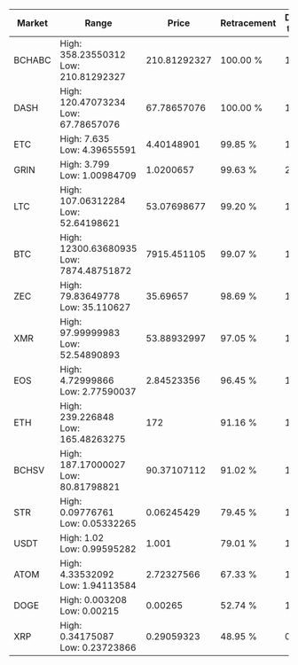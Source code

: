 | Market | Range | Price| Retracement | Doubles to 50% |
| --- | --- | --- | --- | --- |
| BCHABC | High: 358.23550312<br />Low: 210.81292327 | 210.81292327 | 100.00 % | 1.35 |
| DASH | High: 120.47073234<br />Low: 67.78657076 | 67.78657076 | 100.00 % | 1.39 |
| ETC | High: 7.635<br />Low: 4.39655591 | 4.40148901 | 99.85 % | 1.37 |
| GRIN | High: 3.799<br />Low: 1.00984709 | 1.0200657 | 99.63 % | 2.36 |
| LTC | High: 107.06312284<br />Low: 52.64198621 | 53.07698677 | 99.20 % | 1.50 |
| BTC | High: 12300.63680935<br />Low: 7874.48751872 | 7915.451105 | 99.07 % | 1.27 |
| ZEC | High: 79.83649778<br />Low: 35.110627 | 35.69657 | 98.69 % | 1.61 |
| XMR | High: 97.99999983<br />Low: 52.54890893 | 53.88932997 | 97.05 % | 1.40 |
| EOS | High: 4.72999866<br />Low: 2.77590037 | 2.84523356 | 96.45 % | 1.32 |
| ETH | High: 239.226848<br />Low: 165.48263275 | 172 | 91.16 % | 1.18 |
| BCHSV | High: 187.17000027<br />Low: 80.81798821 | 90.37107112 | 91.02 % | 1.48 |
| STR | High: 0.09776761<br />Low: 0.05332265 | 0.06245429 | 79.45 % | 1.21 |
| USDT | High: 1.02<br />Low: 0.99595282 | 1.001 | 79.01 % | 1.01 |
| ATOM | High: 4.33532092<br />Low: 1.94113584 | 2.72327566 | 67.33 % | 1.15 |
| DOGE | High: 0.003208<br />Low: 0.00215 | 0.00265 | 52.74 % | 1.01 |
| XRP | High: 0.34175087<br />Low: 0.23723866 | 0.29059323 | 48.95 % | 0.00 |
